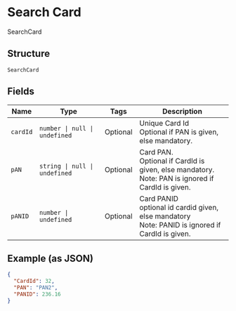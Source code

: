 
# Search Card

SearchCard

## Structure

`SearchCard`

## Fields

| Name | Type | Tags | Description |
|  --- | --- | --- | --- |
| `cardId` | `number \| null \| undefined` | Optional | Unique Card Id<br>Optional if PAN is given, else mandatory. |
| `pAN` | `string \| null \| undefined` | Optional | Card PAN.<br>Optional if CardId is given, else mandatory.<br>Note: PAN is ignored if CardId is given. |
| `pANID` | `number \| undefined` | Optional | Card PANID<br>optional id cardid given, else mandatory<br>Note: PANID is ignored if CardId is given. |

## Example (as JSON)

```json
{
  "CardId": 32,
  "PAN": "PAN2",
  "PANID": 236.16
}
```

